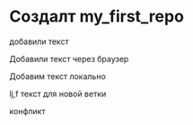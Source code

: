 ﻿# Создалт my_first_repo

добавили текст

Добавили текст через браузер

Добавим текст локально

lj,f
текст для новой ветки

конфликт
